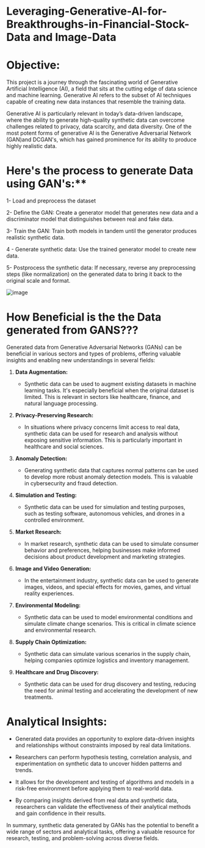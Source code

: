 # Leveraging-Generative-AI-for-Breakthroughs-in-Financial-Stock-Data and Image-Data

# Objective:

This project is a journey through the fascinating world of Generative Artificial Intelligence (AI), a field that sits at the cutting edge of data science and machine learning. Generative AI refers to the subset of AI techniques capable of creating new data instances that resemble the training data.

Generative AI is particularly relevant in today’s data-driven landscape, where the ability to generate high-quality synthetic data can overcome challenges related to privacy, data scarcity, and data diversity. One of the most potent forms of generative AI is the Generative Adversarial Network (GAN)and DCGAN's, which has gained prominence for its ability to produce highly realistic data.



# Here's the process to generate Data using GAN's:**

1- Load and preprocess the dataset

2- Define the GAN: Create a generator model that generates new data and a discriminator model that distinguishes between real and fake data.

3- Train the GAN: Train both models in tandem until the generator produces realistic synthetic data.

4 - Generate synthetic data: Use the trained generator model to create new data.

5- Postprocess the synthetic data: If necessary, reverse any preprocessing steps (like normalization) on the generated data to bring it back to the original scale and format.


![image](https://github.com/pratik3336/Leveraging-Generative-AI-for-Breakthroughs-in-Financial-Stock-Data/assets/76115015/042e7be6-ef7a-4973-9ceb-843bdf92b59e)



# How Beneficial is the the Data generated from GANS???


Generated data from Generative Adversarial Networks (GANs) can be beneficial in various sectors and types of problems, offering valuable insights and enabling new understandings in several fields:

1. **Data Augmentation:**
   - Synthetic data can be used to augment existing datasets in machine learning tasks. It's especially beneficial when the original dataset is limited. This is relevant in sectors like healthcare, finance, and natural language processing.

2. **Privacy-Preserving Research:**
   - In situations where privacy concerns limit access to real data, synthetic data can be used for research and analysis without exposing sensitive information. This is particularly important in healthcare and social sciences.

3. **Anomaly Detection:**
   - Generating synthetic data that captures normal patterns can be used to develop more robust anomaly detection models. This is valuable in cybersecurity and fraud detection.

4. **Simulation and Testing:**
   - Synthetic data can be used for simulation and testing purposes, such as testing software, autonomous vehicles, and drones in a controlled environment.

5. **Market Research:**
   - In market research, synthetic data can be used to simulate consumer behavior and preferences, helping businesses make informed decisions about product development and marketing strategies.

6. **Image and Video Generation:**
   - In the entertainment industry, synthetic data can be used to generate images, videos, and special effects for movies, games, and virtual reality experiences.

7. **Environmental Modeling:**
   - Synthetic data can be used to model environmental conditions and simulate climate change scenarios. This is critical in climate science and environmental research.

8. **Supply Chain Optimization:**
   - Synthetic data can simulate various scenarios in the supply chain, helping companies optimize logistics and inventory management.

9. **Healthcare and Drug Discovery:**
   - Synthetic data can be used for drug discovery and testing, reducing the need for animal testing and accelerating the development of new treatments.

# Analytical Insights:

- Generated data provides an opportunity to explore data-driven insights and relationships without constraints imposed by real data limitations.

- Researchers can perform hypothesis testing, correlation analysis, and experimentation on synthetic data to uncover hidden patterns and trends.

- It allows for the development and testing of algorithms and models in a risk-free environment before applying them to real-world data.

- By comparing insights derived from real data and synthetic data, researchers can validate the effectiveness of their analytical methods and gain confidence in their results.


In summary, synthetic data generated by GANs has the potential to benefit a wide range of sectors and analytical tasks, offering a valuable resource for research, testing, and problem-solving across diverse fields.

